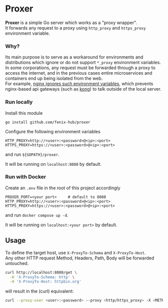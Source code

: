 # Proxer

**Proxer** is a simple Go server which works as a "proxy wrapper".  
It forwards any request to a proxy using `http_proxy` and `https_proxy` environment variable.  

### Why?
Its main purpose is to serve as a workaround for environments and distributions which ignore or do not support `*_proxy` environment variables.  
In some corporations, any request must be forwarded through a proxy to access the internet, and in the previous cases entire microservices and containers end up being isolated from the web.  
For example, [nginx ignores such environment variables](https://trac.nginx.org/nginx/ticket/1399#ticket), which prevents nginx-based api gateways (such as [kong](https://github.com/Kong/kong)) to talk outside of the local server.  

### Run locally

Install this module
```
go install github.com/fenix-hub/proxer
```  

Configure the following environment variables
```
HTTP_PROXY=http://<user>:<password>@<ip>:<port>
HTTPS_PROXY=https://<user>:<password>@<ip>:<port>
```  

and run `${GOPATH}/proxer`.  
  
It will be running on `localhost:8080` by default.  

### Run with Docker
Create an `.env` file in the root of this project accordingly
```
PROXER_PORT=<your port>		# default to 8080
HTTP_PROXY=http://<user>:<password>@<ip>:<port>
HTTPS_PROXY=https://<user>:<password>@<ip>:<port>
```  

and run `docker compose up -d`.
  
It will be running on `localhost:<your port>` by default.  

## Usage

To define the target host, use `X-ProxyTo-Schema` and `X-ProxyTo-Host`.  
Any other HTTP request Method, Headers, Path, Body will be forwarded untouched.  
```bash
curl http://localhost:8080/get \
  -H 'X-ProxyTo-Schema: http' \
  -H 'X-ProxyTo-Host: httpbin.org'
```
will result in the (curl) equivalent:
```bash
curl --proxy-user <user>:<password> --proxy <http/https_proxy> -X <METHOD> -D <BODY> -H <HEADERS> http://httpbin.org/get
```
